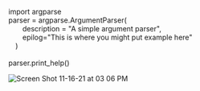 import argparse<br/>
parser = argparse.ArgumentParser(<br/>
&emsp;&emsp;description = "A simple argument parser",<br/>
&emsp;&emsp;epilog="This is where you might put example here"<br/>
&emsp;)<br/><br/>
parser.print_help()<br/>

![Screen Shot 11-16-21 at 03 06 PM](https://user-images.githubusercontent.com/46776355/142155162-44408bd4-e811-4e9c-bc2c-1d3795dff31d.PNG)

